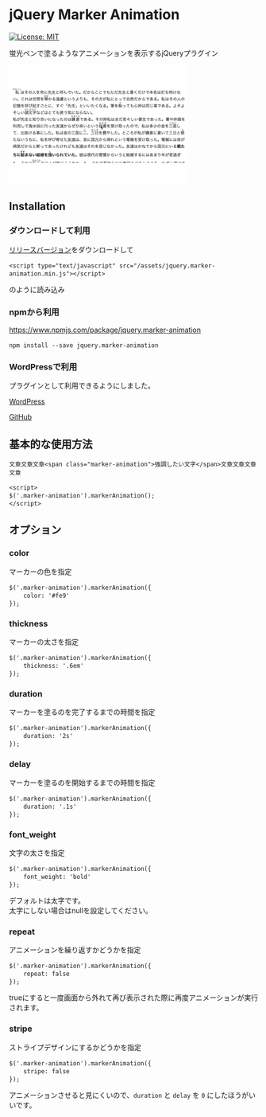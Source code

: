# jQuery Marker Animation

[![License: MIT](https://img.shields.io/badge/License-MIT-blue.svg)](https://github.com/technote-space/jquery.marker-animation/blob/master/LICENSE)

蛍光ペンで塗るようなアニメーションを表示するjQueryプラグイン

![動作](https://raw.githubusercontent.com/technote-space/jquery.marker-animation/master/marker-animation.gif)

## Installation
### ダウンロードして利用
[リリースバージョン](https://raw.githubusercontent.com/technote-space/jquery.marker-animation/master/jquery.marker-animation.min.js)をダウンロードして
```
<script type="text/javascript" src="/assets/jquery.marker-animation.min.js"></script>
```
のように読み込み
### npmから利用
https://www.npmjs.com/package/jquery.marker-animation

```
npm install --save jquery.marker-animation
```

### WordPressで利用
プラグインとして利用できるようにしました。  

[WordPress](https://ja.wordpress.org/plugins/marker-animation/)

[GitHub](https://github.com/technote-space/marker-animation)

## 基本的な使用方法
```
文章文章文章<span class="marker-animation">強調したい文字</span>文章文章文章文章
```

```
<script>
$('.marker-animation').markerAnimation();
</script>
```

## オプション
### color
マーカーの色を指定
```
$('.marker-animation').markerAnimation({
    color: '#fe9'
});
```
### thickness
マーカーの太さを指定
```
$('.marker-animation').markerAnimation({
    thickness: '.6em'
});
```
### duration
マーカーを塗るのを完了するまでの時間を指定
```
$('.marker-animation').markerAnimation({
    duration: '2s'
});
```
### delay
マーカーを塗るのを開始するまでの時間を指定
```
$('.marker-animation').markerAnimation({
    duration: '.1s'
});
```
### font_weight
文字の太さを指定
```
$('.marker-animation').markerAnimation({
    font_weight: 'bold'
});
```
デフォルトは太字です。  
太字にしない場合はnullを設定してください。
### repeat
アニメーションを繰り返すかどうかを指定
```
$('.marker-animation').markerAnimation({
    repeat: false
});
```
trueにすると一度画面から外れて再び表示された際に再度アニメーションが実行されます。
### stripe
ストライプデザインにするかどうかを指定
```
$('.marker-animation').markerAnimation({
    stripe: false
});
```
アニメーションさせると見にくいので、`duration` と `delay` を `0` にしたほうがいいです。 
